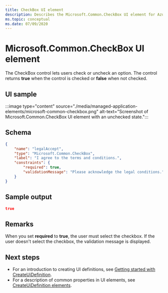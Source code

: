 ```yaml
---
title: CheckBox UI element
description: Describes the Microsoft.Common.CheckBox UI element for Azure portal. Enables users to select to check or uncheck an option.
ms.topic: conceptual
ms.date: 07/09/2020
---
```


# Microsoft.Common.CheckBox UI element

The CheckBox control lets users check or uncheck an option. The control returns **true** when the control is checked or **false** when not checked.

## UI sample

:::image type="content" source="./media/managed-application-elements/microsoft-common-checkbox.png" alt-text="Screenshot of Microsoft.Common.CheckBox UI element with an unchecked state.":::

## Schema

```json
{
    "name": "legalAccept",
    "type": "Microsoft.Common.CheckBox",
    "label": "I agree to the terms and conditions.",
    "constraints": {
        "required": true,
        "validationMessage": "Please acknowledge the legal conditions."
    }
}
```

## Sample output

```json
true
```

## Remarks

When you set **required** to **true**, the user must select the checkbox. If the user doesn't select the checkbox, the validation message is displayed.

## Next steps

* For an introduction to creating UI definitions, see [Getting started with CreateUiDefinition](create-uidefinition-overview.md).
* For a description of common properties in UI elements, see [CreateUiDefinition elements](create-uidefinition-elements.md).
